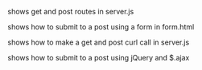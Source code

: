 shows get and post routes in server.js

shows how to submit to a post using a form in form.html

shows how to make a get and post curl call in server.js

shows how to submit to a post using jQuery and $.ajax

